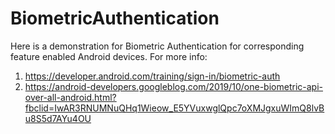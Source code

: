 # BiometricAuthentication
Here is a demonstration for Biometric Authentication for corresponding feature enabled Android devices.
For more info: 
1. https://developer.android.com/training/sign-in/biometric-auth
2. https://android-developers.googleblog.com/2019/10/one-biometric-api-over-all-android.html?fbclid=IwAR3RNUMNuQHq1Wieow_E5YVuxwglQpc7oXMJgxuWImQ8lvBu8S5d7AYu4OU
